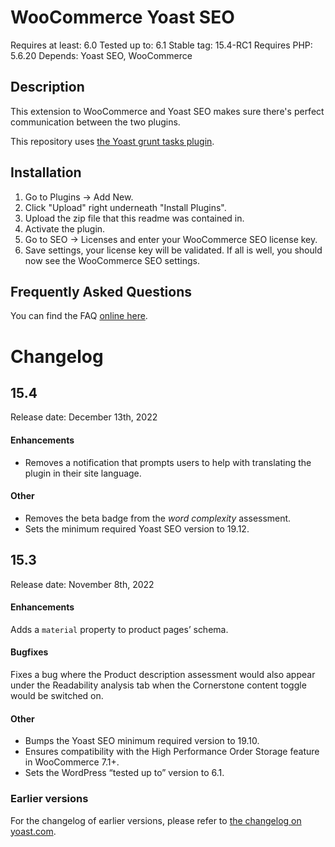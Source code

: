 WooCommerce Yoast SEO
=====================
Requires at least: 6.0
Tested up to: 6.1
Stable tag: 15.4-RC1
Requires PHP: 5.6.20
Depends: Yoast SEO, WooCommerce

Description
-----------

This extension to WooCommerce and Yoast SEO makes sure there's perfect communication between the two plugins.

This repository uses [the Yoast grunt tasks plugin](https://github.com/Yoast/plugin-grunt-tasks).

Installation
------------

1. Go to Plugins -> Add New.
2. Click "Upload" right underneath "Install Plugins".
3. Upload the zip file that this readme was contained in.
4. Activate the plugin.
5. Go to SEO -> Licenses and enter your WooCommerce SEO license key.
6. Save settings, your license key will be validated. If all is well, you should now see the WooCommerce SEO settings.

Frequently Asked Questions
--------------------------

You can find the FAQ [online here](https://kb.yoast.com/kb/category/woocommerce-seo/).

Changelog
=========

## 15.4

Release date: December 13th, 2022

#### Enhancements

* Removes a notification that prompts users to help with translating the plugin in their site language.

#### Other

* Removes the beta badge from the _word complexity_ assessment.
* Sets the minimum required Yoast SEO version to 19.12.

## 15.3

Release date: November 8th, 2022

#### Enhancements

Adds a `material` property to product pages’ schema.

#### Bugfixes

Fixes a bug where the Product description assessment would also appear under the Readability analysis tab when the Cornerstone content toggle would be switched on.

#### Other

* Bumps the Yoast SEO minimum required version to 19.10.
* Ensures compatibility with the High Performance Order Storage feature in WooCommerce 7.1+.
* Sets the WordPress “tested up to” version to 6.1.

### Earlier versions
For the changelog of earlier versions, please refer to [the changelog on yoast.com](https://yoa.st/woo-seo-changelog).
